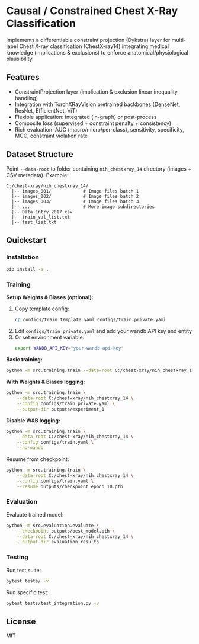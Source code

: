 # Causal / Constrained Chest X-Ray Classification

Implements a differentiable constraint projection (Dykstra) layer for multi-label Chest X-ray classification (ChestX-ray14) integrating medical knowledge (implications & exclusions) to enforce anatomical/physiological plausibility.

## Features
- ConstraintProjection layer (implication & exclusion linear inequality handling)
- Integration with TorchXRayVision pretrained backbones (DenseNet, ResNet, EfficientNet, ViT)
- Flexible application: integrated (in-graph) or post-process
- Composite loss (supervised + constraint penalty + consistency)
- Rich evaluation: AUC (macro/micro/per-class), sensitivity, specificity, MCC, constraint violation rate

## Dataset Structure
Point `--data-root` to folder containing `nih_chestxray_14` directory (images + CSV metadata). Example:
```
C:/chest-xray/nih_chestxray_14/
  |-- images_001/            # Image files batch 1
  |-- images_002/            # Image files batch 2
  |-- images_003/            # Image files batch 3
  |-- ...                    # More image subdirectories
  |-- Data_Entry_2017.csv
  |-- train_val_list.txt
  |-- test_list.txt
```

## Quickstart

### Installation
```bash
pip install -e .
```

### Training

**Setup Weights & Biases (optional):**
1. Copy template config:
   ```bash
   cp configs/train_template.yaml configs/train_private.yaml
   ```
2. Edit `configs/train_private.yaml` and add your wandb API key and entity
3. Or set environment variable:
   ```bash
   export WANDB_API_KEY="your-wandb-api-key"
   ```

**Basic training:**
```bash
python -m src.training.train --data-root C:/chest-xray/nih_chestxray_14 --config configs/train.yaml
```

**With Weights & Biases logging:**
```bash
python -m src.training.train \
    --data-root C:/chest-xray/nih_chestxray_14 \
    --config configs/train_private.yaml \
    --output-dir outputs/experiment_1
```

**Disable W&B logging:**
```bash
python -m src.training.train \
    --data-root C:/chest-xray/nih_chestxray_14 \
    --config configs/train.yaml \
    --no-wandb
```

Resume from checkpoint:
```bash
python -m src.training.train \
    --data-root C:/chest-xray/nih_chestxray_14 \
    --config configs/train.yaml \
    --resume outputs/checkpoint_epoch_10.pth
```

### Evaluation
Evaluate trained model:
```bash
python -m src.evaluation.evaluate \
    --checkpoint outputs/best_model.pth \
    --data-root C:/chest-xray/nih_chestxray_14 \
    --output-dir evaluation_results
```

### Testing
Run test suite:
```bash
pytest tests/ -v
```

Run specific test:
```bash
pytest tests/test_integration.py -v
```

## License
MIT
